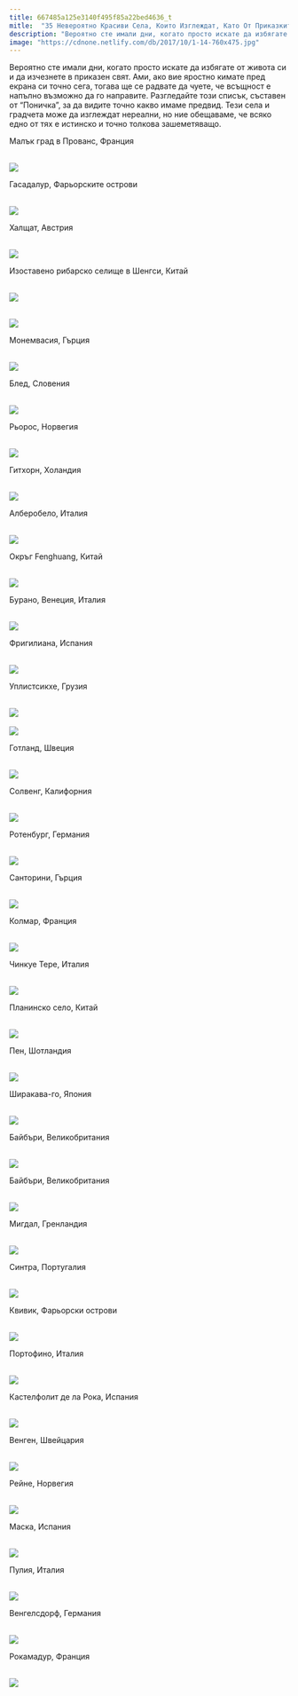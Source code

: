 ```yaml
---
title: 667485a125e3140f495f85a22bed4636_t
mitle:  "35 Невероятно Красиви Села, Които Изглеждат, Като От Приказките!"
description: "Вероятно сте имали дни, когато просто искате да избягате от живота си и да изчезнете в приказен свят. Ами, ако вие яростно кимате пред екрана си точно сега, тогава ще "
image: "https://cdnone.netlify.com/db/2017/10/1-14-760x475.jpg"
---
```


 <p>Вероятно сте имали дни, когато просто искате да избягате от живота си и да изчезнете в приказен свят. Ами, ако вие яростно кимате пред екрана си точно сега, тогава ще се радвате да чуете, че всъщност е напълно възможно да го направите. Разгледайте този списък, съставен от “Поничка”, за да видите точно какво имаме предвид. Тези села и градчета може да изглеждат нереални, но ние обещаваме, че всяко едно от тях е истинско и точно толкова зашеметяващо.</p>      <p>Малък град в Прованс, Франция</p> <p> <br/><img src="https://cdnone.netlify.com/db/2017/10/1-14-760x475.jpg"/><br/></p> <p>Гасадалур, Фарьорските острови</p>      <p> <br/><img src="https://cdnone.netlify.com/db/2017/10/2-14-760x507.jpg"/><br/></p> <p>Халщат, Австрия</p> <p> <br/><img src="https://cdnone.netlify.com/db/2017/10/3-15-760x465.jpg"/><br/></p> <p>Изоставено рибарско селище в Шенгси, Китай</p>      <p> <br/><img src="https://cdnone.netlify.com/db/2017/10/4-16-760x507.jpg"/><br/></p> <p> <br/><img src="https://cdnone.netlify.com/db/2017/10/5-12-760x507.jpg"/><br/></p> <p>Монемвасия, Гърция</p> <p> <br/><img src="https://cdnone.netlify.com/db/2017/10/6-13-760x903.jpg"/><br/></p> <p>Блед, Словения</p> <p> <br/><img src="https://cdnone.netlify.com/db/2017/10/7-13-760x506.jpg"/><br/></p>      <p>Рьорос, Норвегия</p> <p> <br/><img src="https://cdnone.netlify.com/db/2017/10/8-14-760x504.jpg"/><br/></p> <p>Гитхорн, Холандия</p> <p> <br/><img src="https://cdnone.netlify.com/db/2017/10/9-11-760x506.jpg"/><br/></p>      <p>Алберобело, Италия</p> <p> <br/><img src="https://cdnone.netlify.com/db/2017/10/10-13-760x570.jpg"/><br/></p> <p>Окръг Fenghuang, Китай</p> <p> <br/><img src="https://cdnone.netlify.com/db/2017/10/11-9-760x510.jpg"/><br/></p> <p>Бурано, Венеция, Италия</p> <p> <br/><img src="https://cdnone.netlify.com/db/2017/10/12-10-760x552.jpg"/><br/></p> <p>Фригилиана, Испания</p> <p> <br/><img src="https://cdnone.netlify.com/db/2017/10/13-9-760x507.jpg"/><br/></p> <p>Уплистсикхе, Грузия</p> <p> <br/><img src="https://cdnone.netlify.com/db/2017/10/14-9.jpg"/><br/> <br/><img src="https://cdnone.netlify.com/db/2017/10/Capture-760x375.png"/></p> <p>Готланд, Швеция</p> <p> <br/><img src="https://cdnone.netlify.com/db/2017/10/15-8-760x760.jpg"/><br/></p> <p>Солвенг, Калифорния</p> <p> <br/><img src="https://cdnone.netlify.com/db/2017/10/16-8-760x570.jpg"/><br/></p> <p>Ротенбург, Германия</p> <p> <br/><img src="https://cdnone.netlify.com/db/2017/01/1-74-760x587.jpg"/><br/></p> <p>Санторини, Гърция</p> <p> <br/><img src="https://cdnone.netlify.com/db/2017/01/2-70-760x475.jpg"/><br/></p> <p>Колмар, Франция</p> <p> <br/><img src="https://cdnone.netlify.com/db/2017/01/3-70-760x508.jpg"/><br/></p> <p>Чинкуе Тере, Италия</p> <p> <br/><img src="https://cdnone.netlify.com/db/2017/01/4-68-760x508.jpg"/><br/></p> <p>Планинско село, Китай</p> <p> <br/><img src="https://cdnone.netlify.com/db/2017/01/5-66-760x506.jpg"/><br/></p> <p>Пен, Шотландия</p> <p> <br/><img src="https://cdnone.netlify.com/db/2017/01/6-64-760x506.jpg"/><br/></p> <p>Ширакава-го, Япония</p> <p> <br/><img src="https://cdnone.netlify.com/db/2017/01/7-64-760x458.jpg"/><br/></p> <p>Байбъри, Великобритания</p> <p> <br/><img src="https://cdnone.netlify.com/db/2017/01/8-58-760x505.jpg"/><br/></p> <p>Байбъри, Великобритания</p> <p> <br/><img src="https://cdnone.netlify.com/db/2017/01/9-54-760x475.jpg"/><br/></p> <p>Мигдал, Гренландия</p> <p> <br/><img src="https://cdnone.netlify.com/db/2017/01/10-54-760x507.jpg"/><br/></p> <p>Синтра, Португалия</p> <p> <br/><img src="https://cdnone.netlify.com/db/2017/01/11-44-760x504.jpg"/><br/></p> <p>Квивик, Фарьорски острови</p> <p> <br/><img src="https://cdnone.netlify.com/db/2017/01/12-40-760x442.jpg"/><br/></p> <p>Портофино, Италия</p> <p> <br/><img src="https://cdnone.netlify.com/db/2017/01/13-38-760x507.jpg"/><br/></p> <p>Кастелфолит де ла Рока, Испания</p> <p> <br/><img src="https://cdnone.netlify.com/db/2017/01/14-36-760x471.jpg"/><br/></p> <p>Венген, Швейцария</p> <p> <br/><img src="https://cdnone.netlify.com/db/2017/01/15-36-760x506.jpg"/><br/></p> <p>Рейне, Норвегия</p> <p> <br/><img src="https://cdnone.netlify.com/db/2017/01/16-34-760x507.jpg"/><br/></p> <p>Маска, Испания</p> <p> <br/><img src="https://cdnone.netlify.com/db/2017/01/17-27-760x440.jpg"/><br/></p> <p>Пулия, Италия</p> <p> <br/><img src="https://cdnone.netlify.com/db/2017/01/18-23-760x508.jpg"/><br/></p> <p>Венгелсдорф, Германия</p> <p> <br/><img src="https://cdnone.netlify.com/db/2017/01/19-20-760x506.jpg"/><br/></p> <p>Рокамадур, Франция</p> <p> <br/><img src="https://cdnone.netlify.com/db/2017/01/20-17-760x508.jpg"/><br/></p>       